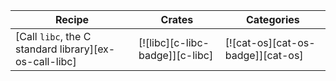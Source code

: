 | Recipe | Crates | Categories |
|--------|--------|------------|
| [Call `libc`, the C standard library][ex-os-call-libc] | [![libc][c-libc-badge]][c-libc] | [![cat-os][cat-os-badge]][cat-os] |

<div class="hidden">
</div>
